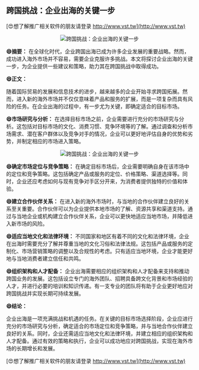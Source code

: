 ## **跨国挑战：企业出海的关键一步**

[😍想了解推广相关软件的朋友请登录 http://www.vst.tw](http://www.vst.tw)

 <center><img src="https://vst.tw/MP4/tuiguang/png/1.png" alt="跨国挑战：企业出海的关键一步"></center>

**😄摘要：**
在全球化时代，企业跨国出海已成为许多企业发展的重要战略。然而，成功进入海外市场并不容易，需要企业克服许多挑战。本文将探讨企业出海的关键一步，为企业提供一些建议和策略，助力其在跨国挑战中取得成功。

**😄正文：**

随着国际贸易的发展和信息技术的进步，越来越多的企业开始寻求跨国拓展。然而，进入新的海外市场并不仅仅意味着产品和服务的扩展，而是一项复杂而具有风险的任务。在企业出海的过程中，有一步尤为关键，即确定适合的目标市场。

**😄市场研究与分析：**
在选择目标市场之前，企业需要进行充分的市场研究与分析。这包括对目标市场的文化、消费习惯、竞争环境等的了解。通过调查和分析市场需求、潜在客户群体以及竞争对手的情况，企业可以更好地评估自身的优势和劣势，并制定相应的市场进入策略。

 <center><img src="https://vst.tw/MP4/tuiguang/png/3.png" alt="跨国挑战：企业出海的关键一步"></center>

**😄确定市场定位与竞争策略：**
在确定目标市场后，企业需要明确自身在该市场中的定位和竞争策略。这包括确定产品或服务的定位、价格策略、渠道选择等。同时，企业还应考虑如何与现有竞争对手区分开来，为消费者提供独特的价值和体验。

**😄建立合作伙伴关系：**
在进入新的海外市场时，与当地的合作伙伴建立良好的关系至关重要。合作伙伴可以为企业提供本地市场的了解、资源共享和渠道支持。通过与当地企业或机构建立合作伙伴关系，企业可以更快地适应当地市场，并降低进入新市场的风险。

**😄适应当地文化和法律环境：**
不同国家和地区有着不同的文化和法律环境，企业在出海时需要充分了解并尊重当地的文化习俗和法律法规。这包括产品或服务的定制化、市场营销策略的调整以及合规性的考虑。只有适应当地环境，企业才能更好地与当地消费者建立信任和共鸣。

**😄组织架构和人才配备：**
企业出海需要相应的组织架构和人才配备来支持和推动跨国业务的发展。这包括设立专门的海外团队、招聘具备跨文化背景和市场经验的人才，并进行必要的培训和知识传递。有一支专业的团队将有助于企业更好地应对跨国挑战并实现长期可持续发展。

**😄结论：**

企业出海是一项充满挑战和机遇的任务。在关键的目标市场选择阶段，企业应进行充分的市场研究与分析，确定适合的市场定位和竞争策略，并与当地合作伙伴建立良好的关系。同时，企业还需适应当地文化和法律环境，并建立相应的组织架构和人才配备。通过有效的策略和执行，企业可以成功地应对跨国挑战，实现在海外市场的长期增长和发展。

[😍想了解推广相关软件的朋友请登录 http://www.vst.tw](http://www.vst.tw)



